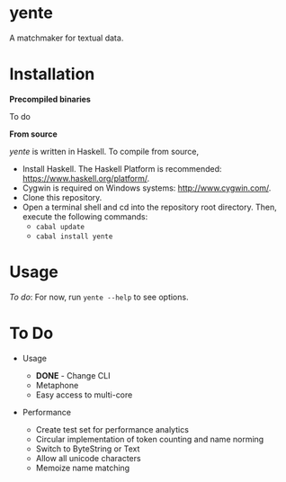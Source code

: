 # yente
A matchmaker for textual data.

# Installation

**Precompiled binaries**

To do

**From source**

*yente* is written in Haskell. To compile from source,


* Install Haskell. The Haskell Platform is recommended: <https://www.haskell.org/platform/>.
* Cygwin is required on Windows systems: <http://www.cygwin.com/>.
* Clone this repository.
* Open a terminal shell and cd into the repository root directory. Then, execute the following commands:
  * `cabal update`
  * `cabal install yente` 


# Usage

*To do*: For now, run `yente --help` to see options.

# To Do

* Usage
  * **DONE** - Change CLI
  * Metaphone
  * Easy access to multi-core

* Performance
  * Create test set for performance analytics
  * Circular implementation of token counting and name norming
  * Switch to ByteString or Text
  * Allow all unicode characters
  * Memoize name matching


